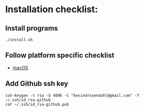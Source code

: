 # Installation checklist:

## Install programs

```
./install.sh
```

## Follow platform specific checklist

- [macOS](./platform/darwin/README.md)

## Add Github ssh key

```
ssh-keygen -t rsa -b 4096 -C "kevindrosendahl@gmail.com" -f ~/.ssh/id_rsa-github
cat ~/.ssh/id_rsa-github.pub
```
